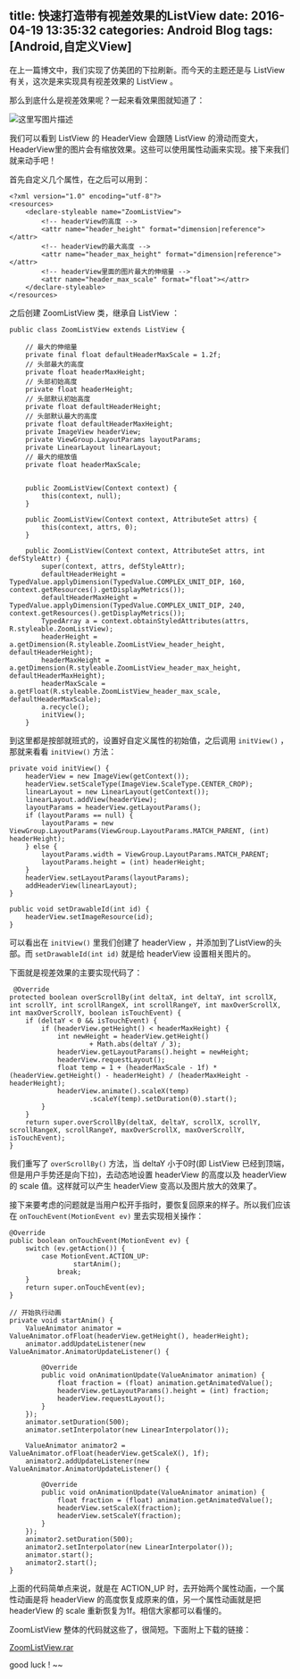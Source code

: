 title: 快速打造带有视差效果的ListView
date: 2016-04-19 13:35:32
categories: Android Blog
tags: [Android,自定义View]
---
在上一篇博文中，我们实现了仿美团的下拉刷新。而今天的主题还是与 ListView 有关，这次是来实现具有视差效果的 ListView 。

那么到底什么是视差效果呢？一起来看效果图就知道了：

![这里写图片描述](/uploads/20160419/20160419141952.gif)

我们可以看到 ListView 的 HeaderView 会跟随 ListView 的滑动而变大，HeaderView里的图片会有缩放效果。这些可以使用属性动画来实现。接下来我们就来动手吧！

首先自定义几个属性，在之后可以用到：

	<?xml version="1.0" encoding="utf-8"?>
	<resources>
	    <declare-styleable name="ZoomListView">
			<!-- headerView的高度 -->
	        <attr name="header_height" format="dimension|reference"></attr>
	        <!-- headerView的最大高度 -->
			<attr name="header_max_height" format="dimension|reference"></attr>
			<!-- headerView里面的图片最大的伸缩量 -->
	        <attr name="header_max_scale" format="float"></attr>
	    </declare-styleable>
	</resources>

之后创建 ZoomListView 类，继承自 ListView ：

	public class ZoomListView extends ListView {
		
		// 最大的伸缩量
	    private final float defaultHeaderMaxScale = 1.2f;
	    // 头部最大的高度
	    private float headerMaxHeight;
	    // 头部初始高度
	    private float headerHeight;
	    // 头部默认初始高度
	    private float defaultHeaderHeight;
	    // 头部默认最大的高度
	    private float defaultHeaderMaxHeight;
	    private ImageView headerView;
	    private ViewGroup.LayoutParams layoutParams;
	    private LinearLayout linearLayout;
	    // 最大的缩放值
	    private float headerMaxScale;
	

	    public ZoomListView(Context context) {
	        this(context, null);
	    }
	
	    public ZoomListView(Context context, AttributeSet attrs) {
	        this(context, attrs, 0);
	    }
	
	    public ZoomListView(Context context, AttributeSet attrs, int defStyleAttr) {
	        super(context, attrs, defStyleAttr);
	        defaultHeaderHeight = TypedValue.applyDimension(TypedValue.COMPLEX_UNIT_DIP, 160, context.getResources().getDisplayMetrics());
	        defaultHeaderMaxHeight = TypedValue.applyDimension(TypedValue.COMPLEX_UNIT_DIP, 240, context.getResources().getDisplayMetrics());
	        TypedArray a = context.obtainStyledAttributes(attrs, R.styleable.ZoomListView);
	        headerHeight = a.getDimension(R.styleable.ZoomListView_header_height, defaultHeaderHeight);
	        headerMaxHeight = a.getDimension(R.styleable.ZoomListView_header_max_height, defaultHeaderMaxHeight);
	        headerMaxScale = a.getFloat(R.styleable.ZoomListView_header_max_scale, defaultHeaderMaxScale);
	        a.recycle();
	        initView();
	    }	

到这里都是按部就班式的，设置好自定义属性的初始值，之后调用 `initView()` ，那就来看看 `initView()` 方法：

	private void initView() {
        headerView = new ImageView(getContext());
        headerView.setScaleType(ImageView.ScaleType.CENTER_CROP);
        linearLayout = new LinearLayout(getContext());
        linearLayout.addView(headerView);
        layoutParams = headerView.getLayoutParams();
        if (layoutParams == null) {
            layoutParams = new ViewGroup.LayoutParams(ViewGroup.LayoutParams.MATCH_PARENT, (int) headerHeight);
        } else {
            layoutParams.width = ViewGroup.LayoutParams.MATCH_PARENT;
            layoutParams.height = (int) headerHeight;
        }
        headerView.setLayoutParams(layoutParams);
        addHeaderView(linearLayout);
    }

	public void setDrawableId(int id) {
        headerView.setImageResource(id);
    }

可以看出在 `initView()` 里我们创建了 headerView ，并添加到了ListView的头部。而 `setDrawableId(int id)` 就是给 headerView 设置相关图片的。

下面就是视差效果的主要实现代码了：

	 @Override
    protected boolean overScrollBy(int deltaX, int deltaY, int scrollX, int scrollY, int scrollRangeX, int scrollRangeY, int maxOverScrollX, int maxOverScrollY, boolean isTouchEvent) {
        if (deltaY < 0 && isTouchEvent) {
            if (headerView.getHeight() < headerMaxHeight) {
                int newHeight = headerView.getHeight()
                        + Math.abs(deltaY / 3);
                headerView.getLayoutParams().height = newHeight;
                headerView.requestLayout();
                float temp = 1 + (headerMaxScale - 1f) * (headerView.getHeight() - headerHeight) / (headerMaxHeight - headerHeight);
                headerView.animate().scaleX(temp)
                        .scaleY(temp).setDuration(0).start();
            }
        }
        return super.overScrollBy(deltaX, deltaY, scrollX, scrollY, scrollRangeX, scrollRangeY, maxOverScrollX, maxOverScrollY, isTouchEvent);
    }

我们重写了 `overScrollBy()` 方法，当 deltaY 小于0时(即 ListView 已经到顶端，但是用户手势还是向下拉)，去动态地设置 headerView 的高度以及 headerView 的 scale 值。这样就可以产生 headerView 变高以及图片放大的效果了。

接下来要考虑的问题就是当用户松开手指时，要恢复回原来的样子。所以我们应该在 `onTouchEvent(MotionEvent ev)` 里去实现相关操作：

	@Override
    public boolean onTouchEvent(MotionEvent ev) {
        switch (ev.getAction()) {
            case MotionEvent.ACTION_UP:
                    startAnim();
                break;
        }
        return super.onTouchEvent(ev);
    }

	// 开始执行动画
    private void startAnim() {
        ValueAnimator animator = ValueAnimator.ofFloat(headerView.getHeight(), headerHeight);
        animator.addUpdateListener(new ValueAnimator.AnimatorUpdateListener() {

            @Override
            public void onAnimationUpdate(ValueAnimator animation) {
                float fraction = (float) animation.getAnimatedValue();
                headerView.getLayoutParams().height = (int) fraction;
                headerView.requestLayout();
            }
        });
        animator.setDuration(500);
        animator.setInterpolator(new LinearInterpolator());

        ValueAnimator animator2 = ValueAnimator.ofFloat(headerView.getScaleX(), 1f);
        animator2.addUpdateListener(new ValueAnimator.AnimatorUpdateListener() {

            @Override
            public void onAnimationUpdate(ValueAnimator animation) {
                float fraction = (float) animation.getAnimatedValue();
                headerView.setScaleX(fraction);
                headerView.setScaleY(fraction);
            }
        });
        animator2.setDuration(500);
        animator2.setInterpolator(new LinearInterpolator());
        animator.start();
        animator2.start();
    }

上面的代码简单点来说，就是在 ACTION_UP 时，去开始两个属性动画，一个属性动画是将 headerView 的高度恢复成原来的值，另一个属性动画就是把 headerView 的 scale 重新恢复为1f。相信大家都可以看懂的。

ZoomListView 整体的代码就这些了，很简短。下面附上下载的链接：

[ZoomListView.rar](/uploads/20160419/ZoomListView.rar)

good luck ! ~~